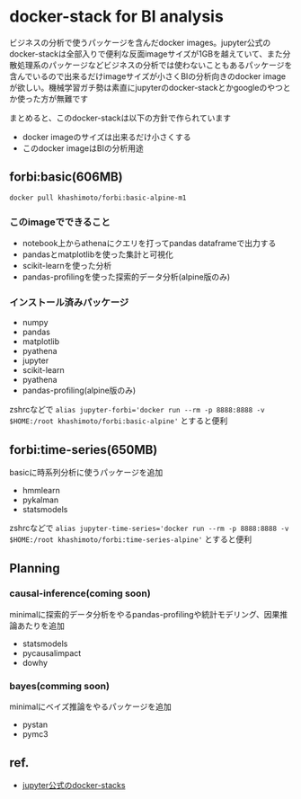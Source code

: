 # docker-stack for BI analysis

ビジネスの分析で使うパッケージを含んだdocker images。jupyter公式のdocker-stackは全部入りで便利な反面imageサイズが1GBを越えていて、また分散処理系のパッケージなどビジネスの分析では使わないこともあるパッケージを含んでいるので出来るだけimageサイズが小さくBIの分析向きのdocker imageが欲しい。機械学習ガチ勢は素直にjupyterのdocker-stackとかgoogleのやつとか使った方が無難です

まとめると、このdocker-stackは以下の方針で作られています

- docker imageのサイズは出来るだけ小さくする
- このdocker imageはBIの分析用途

## forbi:basic(606MB)

```
docker pull khashimoto/forbi:basic-alpine-m1
```

### このimageでできること
- notebook上からathenaにクエリを打ってpandas dataframeで出力する
- pandasとmatplotlibを使った集計と可視化
- scikit-learnを使った分析
- pandas-profilingを使った探索的データ分析(alpine版のみ)

### インストール済みパッケージ
- numpy
- pandas
- matplotlib
- pyathena
- jupyter
- scikit-learn
- pyathena
- pandas-profiling(alpine版のみ)

zshrcなどで
`alias jupyter-forbi='docker run --rm -p 8888:8888 -v $HOME:/root khashimoto/forbi:basic-alpine'`
とすると便利

## forbi:time-series(650MB)

basicに時系列分析に使うパッケージを追加

- hmmlearn
- pykalman
- statsmodels

zshrcなどで
`alias jupyter-time-series='docker run --rm -p 8888:8888 -v $HOME:/root khashimoto/forbi:time-series-alpine'`
とすると便利


## Planning
### causal-inference(coming soon)

minimalに探索的データ分析をやるpandas-profilingや統計モデリング、因果推論あたりを追加

- statsmodels
- pycausalimpact
- dowhy

### bayes(comming soon)
minimalにベイズ推論をやるパッケージを追加

- pystan
- pymc3

## ref.

- [jupyter公式のdocker-stacks](https://github.com/jupyter/docker-stacks)